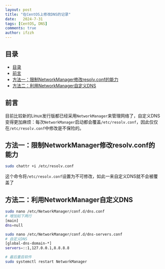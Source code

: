 ```yaml
---
layout: post
title: "在CentOS上修改DNS的记录"
date:   2024-7-31
tags: [CentOS, DNS]
comments: true
author: ifzzh
---
```


<!-- ###### 说明： -->

<!-- more -->


<link rel="stylesheet" type="text/css" href="../css/auto-title-number.css" />

## 目录

- [目录](#目录)
- [前言](#前言)
- [方法一：限制NetworkManager修改resolv.conf的能力](#方法一限制networkmanager修改resolvconf的能力)
- [方法二：利用NetworkManager自定义DNS](#方法二利用networkmanager自定义dns)


## 前言

目前比较新的Linux发行版都已经采用`NetworkManager`来管理网络了，自定义DNS变得更加麻烦：每次`NetworkManager`启动都会覆盖`/etc/resolv.conf`，因此仅仅在`/etc/resolv.conf`中修改是不保险的。

## 方法一：限制NetworkManager修改resolv.conf的能力

```bash
sudo chattr +i /etc/resolv.conf
```
这个命令将`/etc/resolv.conf`设置为不可修改，如此一来自定义DNS就不会被覆盖了


## 方法二：利用NetworkManager自定义DNS

```bash
sudo nano /etc/NetworkManager/conf.d/dns.conf
# 增加如下两行
[main]
dns=null

sudo nano /etc/NetworkManager/conf.d/dns-servers.conf
# 自定义DNS
[global-dns-domain-*]
servers=::1,127.0.0.1,8.8.8.8

# 最后重启软件
sudo systemctl restart NetworkManager
```